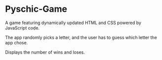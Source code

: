 # Pyschic-Game

A game featuring dynamically updated HTML and CSS powered by JavaScript code.

The app randomly picks a letter, and the user has to guess which letter the app chose.

Displays the number of wins and loses. 


